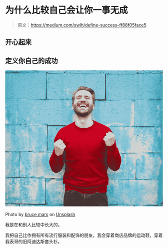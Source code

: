 # 为什么比较自己会让你一事无成

> 原文：<https://medium.com/swlh/define-success-ff88f05face5>

## 开心起来

## 定义你自己的成功

![](img/416a4a9773b1c0d722255d1ba05c30c2.png)

Photo by [bruce mars](https://unsplash.com/@brucemars?utm_source=medium&utm_medium=referral) on [Unsplash](https://unsplash.com?utm_source=medium&utm_medium=referral)

我是在和别人比较中长大的。

我把自己比作拥有所有流行服装和配饰的朋友，我会穿着商店品牌的运动鞋，穿着我表哥的旧阿迪达斯套头衫。